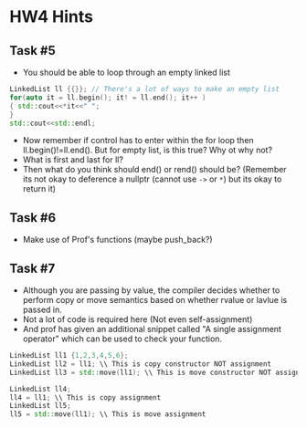 # HW4 Hints

## Task #5
- You should be able to loop through an empty linked list
```c++
LinkedList ll {{}}; // There's a lot of ways to make an empty list
for(auto it = ll.begin(); it! = ll.end(); it++ )
{ std::cout<<*it<<" ";
}
std::cout<<std::endl;
```
- Now remember if control has to enter within the for loop then ll.begin()!=ll.end(). But for empty list, is this true? Why ot why not?
- What is first and last for ll?
- Then what do you think should end() or rend() should be? (Remember its not okay to deference a nullptr (cannot use `->` or `*`) but its okay to return it)

## Task #6
- Make use of Prof's functions (maybe push_back?)

## Task #7
- Although you are passing by value, the compiler decides whether to perform copy or move semantics based on whether rvalue or lavlue is passed in.
- Not a lot of code is required here (Not even self-assignment)
- And prof has given an additional snippet called "A single assignment operator" which can be used to check your function.
```c++
LinkedList ll1 {1,2,3,4,5,6};
LinkedList ll2 = ll1; \\ This is copy constructor NOT assignment 
LinkedList ll3 = std::move(ll1); \\ This is move constructor NOT assignment

LinkedList ll4;
ll4 = ll1; \\ This is copy assignment
LinkedList ll5;
ll5 = std::move(ll1); \\ This is move assignment
```
